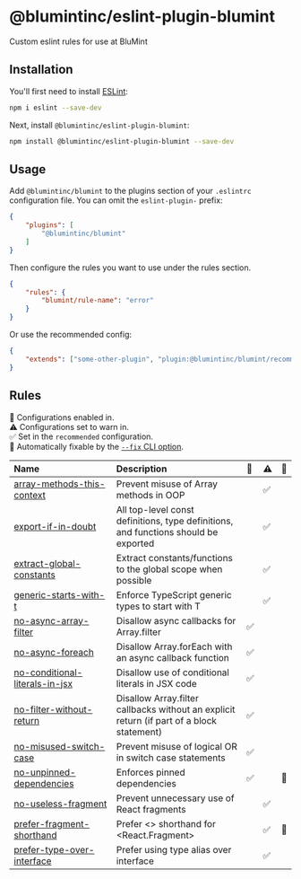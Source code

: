 # @blumintinc/eslint-plugin-blumint

Custom eslint rules for use at BluMint

## Installation

You'll first need to install [ESLint](https://eslint.org/):

```sh
npm i eslint --save-dev
```

Next, install `@blumintinc/eslint-plugin-blumint`:

```sh
npm install @blumintinc/eslint-plugin-blumint --save-dev
```

## Usage

Add `@blumintinc/blumint` to the plugins section of your `.eslintrc` configuration file. You can omit the `eslint-plugin-` prefix:

```json
{
    "plugins": [
        "@blumintinc/blumint"
    ]
}
```


Then configure the rules you want to use under the rules section.

```json
{
    "rules": {
        "blumint/rule-name": "error"
    }
}
```

Or use the recommended config:

```json
{
    "extends": ["some-other-plugin", "plugin:@blumintinc/blumint/recommended"]
}
```

## Rules

<!-- begin auto-generated rules list -->

💼 Configurations enabled in.\
⚠️ Configurations set to warn in.\
✅ Set in the `recommended` configuration.\
🔧 Automatically fixable by the [`--fix` CLI option](https://eslint.org/docs/user-guide/command-line-interface#--fix).

| Name                                                                           | Description                                                                               | 💼 | ⚠️ | 🔧 |
| :----------------------------------------------------------------------------- | :---------------------------------------------------------------------------------------- | :- | :- | :- |
| [array-methods-this-context](docs/rules/array-methods-this-context.md)         | Prevent misuse of Array methods in OOP                                                    |    | ✅  |    |
| [export-if-in-doubt](docs/rules/export-if-in-doubt.md)                         | All top-level const definitions, type definitions, and functions should be exported       |    | ✅  |    |
| [extract-global-constants](docs/rules/extract-global-constants.md)             | Extract constants/functions to the global scope when possible                             |    | ✅  |    |
| [generic-starts-with-t](docs/rules/generic-starts-with-t.md)                   | Enforce TypeScript generic types to start with T                                          |    | ✅  |    |
| [no-async-array-filter](docs/rules/no-async-array-filter.md)                   | Disallow async callbacks for Array.filter                                                 | ✅  |    |    |
| [no-async-foreach](docs/rules/no-async-foreach.md)                             | Disallow Array.forEach with an async callback function                                    | ✅  |    |    |
| [no-conditional-literals-in-jsx](docs/rules/no-conditional-literals-in-jsx.md) | Disallow use of conditional literals in JSX code                                          | ✅  |    |    |
| [no-filter-without-return](docs/rules/no-filter-without-return.md)             | Disallow Array.filter callbacks without an explicit return (if part of a block statement) | ✅  |    |    |
| [no-misused-switch-case](docs/rules/no-misused-switch-case.md)                 | Prevent misuse of logical OR in switch case statements                                    | ✅  |    |    |
| [no-unpinned-dependencies](docs/rules/no-unpinned-dependencies.md)             | Enforces pinned dependencies                                                              | ✅  |    | 🔧 |
| [no-useless-fragment](docs/rules/no-useless-fragment.md)                       | Prevent unnecessary use of React fragments                                                |    | ✅  |    |
| [prefer-fragment-shorthand](docs/rules/prefer-fragment-shorthand.md)           | Prefer <> shorthand for <React.Fragment>                                                  |    | ✅  | 🔧 |
| [prefer-type-over-interface](docs/rules/prefer-type-over-interface.md)         | Prefer using type alias over interface                                                    |    | ✅  |    |

<!-- end auto-generated rules list -->


